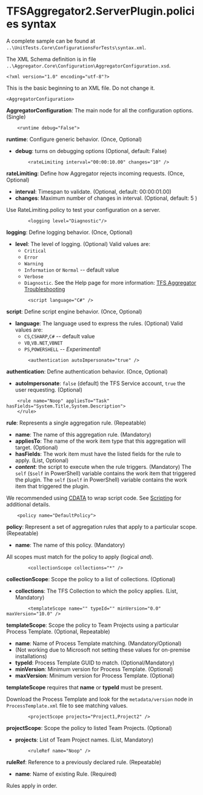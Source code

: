 TFSAggregator2.ServerPlugin.policies syntax
================================================

A complete sample can be found at `..\UnitTests.Core\ConfigurationsForTests\syntax.xml`.

The XML Schema definition is in file `..\Aggregator.Core\Configuration\AggregatorConfiguration.xsd`.

```
<?xml version="1.0" encoding="utf-8"?>
```

This is the basic beginning to an XML file. Do not change it.

```
<AggregatorConfiguration>
```

**AggregatorConfiguration**: The main node for all the configuration options. (Single)

```
    <runtime debug="False">
```

**runtime**: Configure generic behavior. (Once, Optional)
 - **debug**: turns on debugging options (Optional, default: False)

```
        <rateLimiting interval="00:00:10.00" changes="10" />
```
**rateLimiting**: Define how Aggregator rejects incoming requests. (Once, Optional)
 - **interval**: Timespan to validate. (Optional, default: 00:00:01.00) 
 - **changes**: Maximum number of changes in interval. (Optional, default: 5 )

Use RateLimiting.policy to test your configuration on a server. 

```
        <logging level="Diagnostic"/>
```

**logging**: Define logging behavior. (Once, Optional)
 - **level**: The level of logging. (Optional)
Valid values are:
     * `Critical`
     * `Error`
     * `Warning`
     * `Information` or `Normal` -- default value
     * `Verbose`
     * `Diagnostic`.
See the Help page for more information: [TFS Aggregator Troubleshooting](Troubleshooting.md)

```
        <script language="C#" />
```

**script**: Define script engine behavior. (Once, Optional)
 - **language**: The language used to express the rules. (Optional)
Valid values are:
    * `CS`,`CSHARP`,`C#` -- default value
    * `VB`,`VB.NET`,`VBNET`
    * `PS`,`POWERSHELL` -- *Experimental*!

```
        <authentication autoImpersonate="true" />
```

**authentication**: Define authentication behavior. (Once, Optional)
 - **autoImpersonate**: `false` (default) the TFS Service account, `true` the user requesting. (Optional)


```
    <rule name="Noop" appliesTo="Task" hasFields="System.Title,System.Description">
    </rule>
```

**rule**: Represents a single aggregation rule. (Repeatable)

 - **name**: The name of this aggregation rule. (Mandatory)
 - **appliesTo**: The name of the work item type that this aggregation will target. (Optional)
 - **hasFields**: The work item must have the listed fields for the rule to apply. (List, Optional)
 - **_content_**: the script to execute when the rule triggers. (Mandatory)
   The `self` (`$self` in PowerShell) variable contains the work item that triggered the plugin.
   The `self` (`$self` in PowerShell) variable contains the work item that triggered the plugin.

We recommended using [CDATA](http://www.w3.org/TR/REC-xml/#sec-cdata-sect) to wrap script code.
See [Scripting](Scripting.md) for additional details.

```
    <policy name="DefaultPolicy">
```

**policy**: Represent a set of aggregation rules that apply to a particular scope. (Repeatable)

 - **name**: The name of this policy. (Mandatory)

All scopes must match for the policy to apply (logical _and_).

```
        <collectionScope collections="*" />
```

**collectionScope**: Scope the policy to a list of collections. (Optional)

 - **collections**: The TFS Collection to which the policy applies. (List, Mandatory)

```
        <templateScope name="" typeId="" minVersion="0.0" maxVersion="10.0" />
```

**templateScope**: Scope the policy to Team Projects using a particular Process Template. (Optional, Repeatable)

 - **name**: Name of Process Template matching. (Mandatory/Optional)
 - (Not working due to Microsoft not setting these values for on-premise installations)
  - **typeId**: Process Template GUID to match. (Optional/Mandatory)
  - **minVersion**: Minimum version for Process Template. (Optional)
  - **maxVersion**: Minimum version for Process Template. (Optional)

**templateScope** requires that **name** or **typeId** must be present.

  Download the Process Template and look for the `metadata/version` node in `ProcessTemplate.xml` file to see matching values.

```
        <projectScope projects="Project1,Project2" />
```

**projectScope**: Scope the policy to listed Team Projects. (Optional)

 - **projects**: List of Team Project names. (List, Mandatory)

```
        <ruleRef name="Noop" />
```

**ruleRef**: Reference to a previously declared rule. (Repeatable)

 - **name**: Name of existing Rule. (Required)

Rules apply in order.
